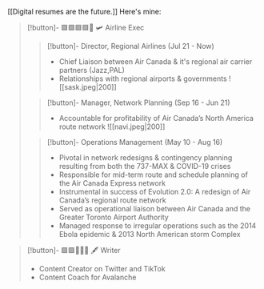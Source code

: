 [[Digital resumes are the future.]] Here's mine:

>[!button]- 🟩🟩🟩🟩🔲 🛩 Airline Exec
>
> > [!button]- Director, Regional Airlines (Jul 21 - Now)
> > - Chief Liaison between Air Canada & it's regional air carrier partners (Jazz,PAL)
> > - Relationships with regional airports & governments
> > ![[sask.jpeg|200]]
>
> > [!button]- Manager, Network Planning (Sep 16 - Jun 21)
> > - Accountable for profitability of Air Canada’s North America route network
> > ![[navi.jpeg|200]]
>
> > [!button]- Operations Management (May 10 - Aug 16)
> > - Pivotal in network redesigns & contingency planning resulting from both the 737-MAX & COVID-19 crises
> > - Responsible for mid-term route and schedule planning of the Air Canada Express network
> > - Instrumental in success of Evolution 2.0: A redesign of Air Canada’s regional route network
> > - Served as operational liaison between Air Canada and the Greater Toronto Airport Authority
> > - Managed response to irregular operations such as the 2014 Ebola epidemic & 2013 North American storm Complex

>[!button]- 🟩🟩🔲🔲🔲 🖋 Writer 
>- Content Creator on Twitter and TikTok
>- Content Coach for Avalanche



